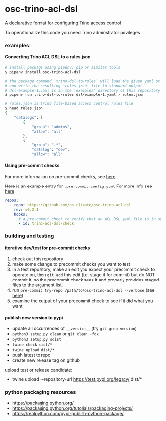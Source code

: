 # osc-trino-acl-dsl
A declarative format for configuring Trino access control

To operationalize this code you need Trino adminstrator privileges

### examples:

#### Converting Trino ACL DSL to a rules.json
```sh
# install package using pipenv, pip or similar tools
$ pipenv install osc-trino-acl-dsl

# the package command `trino-dsl-to-rules` will load the given yaml or json file
# and write the resulting 'rules.json' file to standard output
# dsl-example-1.yaml is in the 'examples' directory of this repository
$ pipenv run trino-dsl-to-rules dsl-example-1.yaml > rules.json

# rules.json is trino file-based access control rules file
$ head rules.json
{
    "catalogs": [
        {
            "group": "admins",
            "allow": "all"
        },
        {
            "group": ".*",
            "catalog": "dev",
            "allow": "all"
```

#### Using pre-commit checks
For more information on pre-commit checks, see [here](https://pre-commit.com/)

Here is an example entry for `.pre-commit-config.yaml`
For more info see [here](https://github.com/os-climate/osc-trino-acl-dsl/blob/main/.pre-commit-hooks.yaml)
```yaml
repos:
  - repo: https://github.com/os-climate/osc-trino-acl-dsl
    rev: v0.2.1
    hooks:
      # a pre-commit check to verify that an ACL DSL yaml file is in sync with rules.json file
      - id: trino-acl-dsl-check
```

### building and testing

#### iterative dev/test for pre-commit checks

1. check out this repository
1. make some change to precommit checks you want to test
1. in a test repository, make an edit you expect your precommit check to operate on, then `git add` this edit (i.e. stage it for commit) but do NOT commit it, so the precommit check sees it and properly provides staged files to the argument list.
1. run `pre-commit try-repo /path/to/osc-trino-acl-dsl --verbose` (see [here](https://pre-commit.com/#pre-commit-try-repo))
1. examine the output of your precommit check to see if it did what you want

#### publish new version to pypi
- update all occurrences of `__version__` (try `git grep version`)
- `python3 setup.py clean` or `git clean -fdx`
- `python3 setup.py sdist`
- `twine check dist/*`
- `twine upload dist/*`
- push latest to repo
- create new release tag on github

upload test or release candidate:
- twine upload --repository-url https://test.pypi.org/legacy/ dist/*

### python packaging resources

- https://packaging.python.org/
- https://packaging.python.org/tutorials/packaging-projects/
- https://realpython.com/pypi-publish-python-package/

